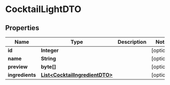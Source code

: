 

# CocktailLightDTO

## Properties

Name | Type | Description | Notes
------------ | ------------- | ------------- | -------------
**id** | **Integer** |  |  [optional]
**name** | **String** |  |  [optional]
**preview** | **byte[]** |  |  [optional]
**ingredients** | [**List&lt;CocktailIngredientDTO&gt;**](CocktailIngredientDTO.md) |  |  [optional]




